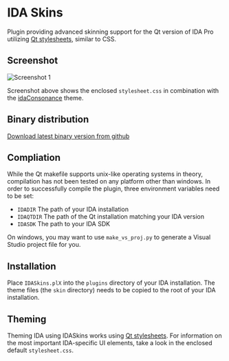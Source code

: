 IDA Skins
=========

Plugin providing advanced skinning support for the Qt version of IDA Pro utilizing [Qt stylesheets](http://qt-project.org/doc/qt-4.7/stylesheet.html), similar to CSS.

## Screenshot
![Screenshot 1](https://raw.githubusercontent.com/athre0z/ida-skins/master/media/screenshots/screencap1.png)

Screenshot above shows the enclosed `stylesheet.css` in combination with the [idaConsonance](https://github.com/eugeneching/ida-consonance) theme.

## Binary distribution
[Download latest binary version from github](https://github.com/athre0z/ida-skins/releases/latest)

## Compliation
While the Qt makefile supports unix-like operating systems in theory, compilation has not been tested on any platform other than windows. In order to successfully compile the plugin, three environment variables need to be set:

- `IDADIR` The path of your IDA installation
- `IDAQTDIR` The path of the Qt installation matching your IDA version
- `IDASDK` The path to your IDA SDK

On windows, you may want to use `make_vs_proj.py` to generate a Visual Studio project file for you.

## Installation
Place `IDASkins.plX` into the `plugins` directory of your IDA installation. The theme files (the `skin` directory) needs to be copied to the root of your IDA installation.

## Theming
Theming IDA using IDASkins works using [Qt stylesheets](http://qt-project.org/doc/qt-4.7/stylesheet.html). For information on the most important IDA-specific UI elements, take a look in the enclosed default `stylesheet.css`.
